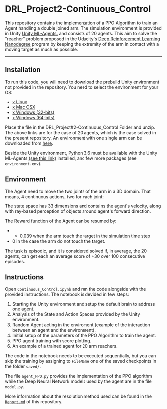 # DRL_Project2-Continuous_Control

This repository contains the implementation of a PPO Algorithm to train an Agent handling a double joined arm. The simulation environment is provided in Unity [Unity ML-Agents.](https://github.com/Unity-Technologies/ml-agents/blob/master/docs/Installation.md) and consists of 20 agents.
This aim to solve the "reacher" problem proposed in the Udacity's [Deep Reinforcement Learning Nanodegree](https://www.udacity.com/course/deep-reinforcement-learning-nanodegree--nd893) program by keeping the extremity of the arm in contact with a moving target as much as possible.

---

## Installation

To run this code, you will need to download the prebuild Unity environment not provided in the repository. You need to select the environment for your OS:
* [x Linux](https://s3-us-west-1.amazonaws.com/udacity-drlnd/P2/Reacher/Reacher_Linux.zip)
* [x Mac OSX](https://s3-us-west-1.amazonaws.com/udacity-drlnd/P2/Reacher/Reacher.app.zip)
* [x Windows (32-bits)](https://s3-us-west-1.amazonaws.com/udacity-drlnd/P2/Reacher/Reacher_Windows_x86.zip)
* [x Windows (64-bits)](https://s3-us-west-1.amazonaws.com/udacity-drlnd/P2/Reacher/Reacher_Windows_x86_64.zip)

Place the file in the DRL_Project#2-Continuous_Control Folder and unzip.
The above links are for the case of 20 agents, which is the case solved in the present repository. An environment with one single arm can be downloaded from [here](https://github.com/udacity/deep-reinforcement-learning/tree/master/p2_continuous-control).

Beside the Unity environment, Python 3.6 must be available with the Unity ML-Agents [(see this link)](https://github.com/Unity-Technologies/ml-agents/blob/master/docs/Installation.md) installed, and few more packages (see `environment.env`).
 
## Environment 

The Agent need to move the two joints of the arm in a 3D domain. That means, 4 continuous actions, two for each joint:

The state space has 33 dimensions and contains the agent's velocity, along with ray-based perception of objects around agent's forward direction.

The Reward function of the Agent can be resumed by:
- + 0.039 when the arm touch the target in the simulation time step
- 0 in the case the arm do not touch the target.

The task is episodic, and it is considered solved if, in average, the 20 agents, can get each an average score of +30 over 100 consecutive episodes.
 
## Instructions

Open `Continuous_Control.ipynb` and run the code alongside with the provided instructions.
The notebook is devided in few steps:
1. Starting the Unity environment and setup the default brain to address one agent.
2. Analysis of the State and Action Spaces provided by the Unity environment.
3. Random Agent acting in the enviroment (example of the interaction between an agent and the environment).
4. Initial setup of the parameters of the PPO Algorithm to train the agent.
5. PPO agent training with score plotting.
6. An example of a trained agent for 20 arm reachers.

The code in the notebook needs to be executed sequentially, but you can skip the training by assigning to `FileName` one of the saved checkpoints in the folder `saved/`. 

The file `agent_PPO.py` provides the implementation of the PPO algorithm while the Deep Neural Network models used by the agent are in the file `model.py`.

More information about the resolution method used can be found in the [`Report.md`](https://github.com/Segnale/DRL_Project2-Continuous_Control/blob/master/Report.md) of this repository.

